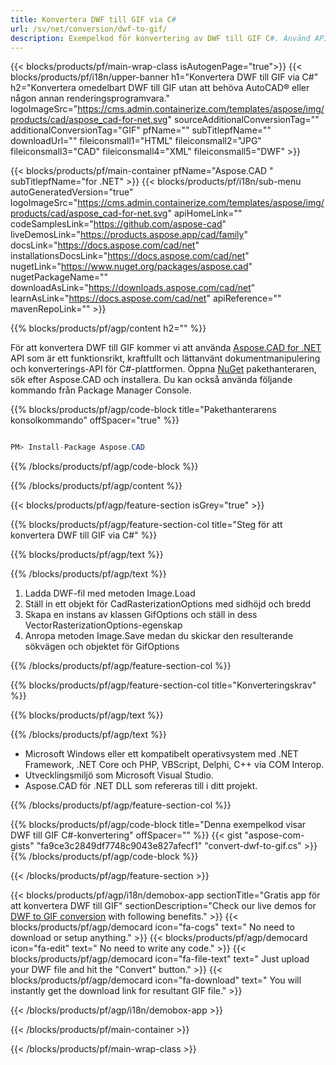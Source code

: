 ```yaml
---
title: Konvertera DWF till GIF via C# 
url: /sv/net/conversion/dwf-to-gif/ 
description: Exempelkod för konvertering av DWF till GIF C#. Använd API-exempelkod för batch-DWF-filer till GIF-konvertering inom VB.NET, Asp.NET eller någon .NET-baserad applikation.
---
```


{{< blocks/products/pf/main-wrap-class isAutogenPage="true">}}
{{< blocks/products/pf/i18n/upper-banner h1="Konvertera DWF till GIF via C#" h2="Konvertera omedelbart DWF till GIF utan att behöva AutoCAD® eller någon annan renderingsprogramvara." logoImageSrc="https://cms.admin.containerize.com/templates/aspose/img/products/cad/aspose_cad-for-net.svg" sourceAdditionalConversionTag="" additionalConversionTag="GIF" pfName="" subTitlepfName="" downloadUrl="" fileiconsmall1="HTML" fileiconsmall2="JPG" fileiconsmall3="CAD" fileiconsmall4="XML" fileiconsmall5="DWF" >}}

{{< blocks/products/pf/main-container pfName="Aspose.CAD " subTitlepfName="for .NET" >}}
{{< blocks/products/pf/i18n/sub-menu autoGeneratedVersion="true" logoImageSrc="https://cms.admin.containerize.com/templates/aspose/img/products/cad/aspose_cad-for-net.svg" apiHomeLink="" codeSamplesLink="https://github.com/aspose-cad" liveDemosLink="https://products.aspose.app/cad/family" docsLink="https://docs.aspose.com/cad/net" installationsDocsLink="https://docs.aspose.com/cad/net" nugetLink="https://www.nuget.org/packages/aspose.cad" nugetPackageName="" downloadAsLink="https://downloads.aspose.com/cad/net" learnAsLink="https://docs.aspose.com/cad/net" apiReference="" mavenRepoLink="" >}}

{{% blocks/products/pf/agp/content h2="" %}}

För att konvertera DWF till GIF kommer vi att använda <a href=https://products.aspose.com/cad/net>Aspose.CAD for .NET</a> API som är ett funktionsrikt, kraftfullt och lättanvänt dokumentmanipulering och konverterings-API för C#-plattformen. Öppna <a href=https://www.nuget.org/packages/aspose.cad>NuGet</a> pakethanteraren, sök efter Aspose.CAD och installera. Du kan också använda följande kommando från Package Manager Console.

{{% blocks/products/pf/agp/code-block title="Pakethanterarens konsolkommando" offSpacer="true" %}}

```cs

PM> Install-Package Aspose.CAD

```

{{% /blocks/products/pf/agp/code-block %}}

{{% /blocks/products/pf/agp/content %}}

{{< blocks/products/pf/agp/feature-section isGrey="true" >}}

{{% blocks/products/pf/agp/feature-section-col title="Steg för att konvertera DWF till GIF via C#" %}}

{{% blocks/products/pf/agp/text %}}

{{% /blocks/products/pf/agp/text %}}

1. Ladda DWF-fil med metoden Image.Load
1. Ställ in ett objekt för CadRasterizationOptions med sidhöjd och bredd
1. Skapa en instans av klassen GifOptions och ställ in dess VectorRasterizationOptions-egenskap
1. Anropa metoden Image.Save medan du skickar den resulterande sökvägen och objektet för GifOptions

{{% /blocks/products/pf/agp/feature-section-col %}}

{{% blocks/products/pf/agp/feature-section-col title="Konverteringskrav" %}}

{{% blocks/products/pf/agp/text %}}

{{% /blocks/products/pf/agp/text %}}

- Microsoft Windows eller ett kompatibelt operativsystem med .NET Framework, .NET Core och PHP, VBScript, Delphi, C++ via COM Interop.
- Utvecklingsmiljö som Microsoft Visual Studio.
- Aspose.CAD för .NET DLL som refereras till i ditt projekt.

{{% /blocks/products/pf/agp/feature-section-col %}}

{{% blocks/products/pf/agp/code-block title="Denna exempelkod visar DWF till GIF C#-konvertering" offSpacer="" %}}
{{< gist "aspose-com-gists" "fa9ce3c2849df7748c9043e827afecf1" "convert-dwf-to-gif.cs" >}}
{{% /blocks/products/pf/agp/code-block %}}

{{< /blocks/products/pf/agp/feature-section >}}    

<!-- aboutfile Starts -->

{{< blocks/products/pf/agp/i18n/demobox-app sectionTitle="Gratis app för att konvertera DWF till GIF" sectionDescription="Check our live demos for [DWF to GIF conversion](https://products.aspose.app/cad/conversion/dwf-to-gif) with following benefits." >}}
        {{< blocks/products/pf/agp/democard icon="fa-cogs" text=" No need to download or setup anything." >}}
        {{< blocks/products/pf/agp/democard icon="fa-edit" text=" No need to write any code." >}}
        {{< blocks/products/pf/agp/democard icon="fa-file-text" text=" Just upload your DWF file and hit the \"Convert\" button." >}}
        {{< blocks/products/pf/agp/democard icon="fa-download" text=" You will instantly get the download link for resultant GIF file." >}}
 
   
{{< /blocks/products/pf/agp/i18n/demobox-app >}}

<!-- aboutfile Ends -->

{{< /blocks/products/pf/main-container >}}
    
{{< /blocks/products/pf/main-wrap-class >}}